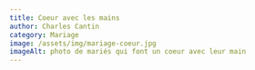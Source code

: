 ```yaml
---
title: Coeur avec les mains
author: Charles Cantin
category: Mariage
image: /assets/img/mariage-coeur.jpg
imageAlt: photo de mariés qui font un coeur avec leur main
---
```

